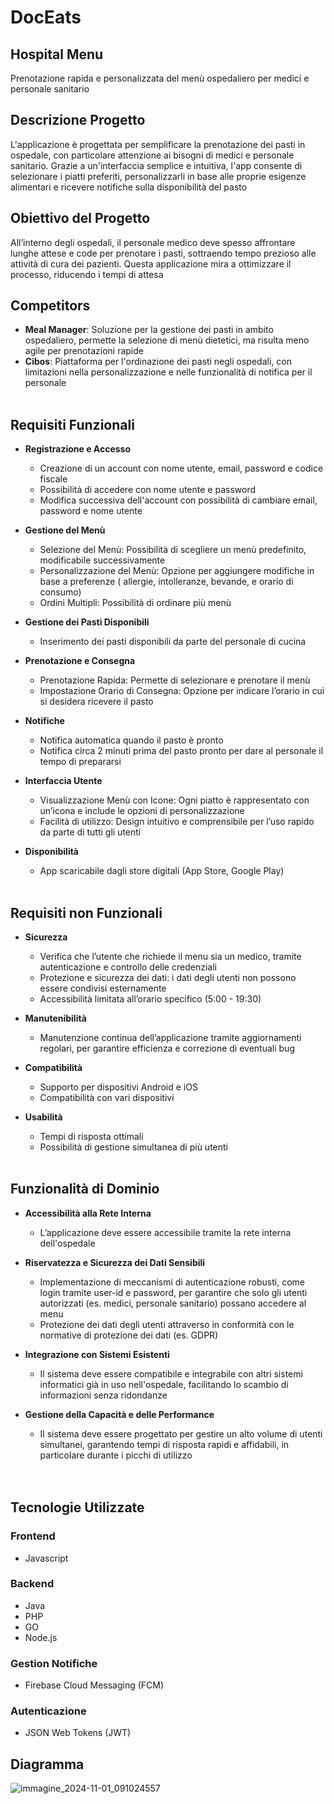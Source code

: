 # DocEats <br />

## Hospital Menu

Prenotazione rapida e personalizzata del menù ospedaliero per medici e personale sanitario <br />

## Descrizione Progetto

L'applicazione è progettata per semplificare la prenotazione dei pasti in ospedale, con particolare attenzione ai bisogni di medici e personale sanitario. Grazie a un'interfaccia semplice e intuitiva, l'app consente di selezionare i piatti preferiti, personalizzarli in base alle proprie esigenze alimentari e ricevere notifiche sulla disponibilità del pasto <br />

## Obiettivo del Progetto

All’interno degli ospedali, il personale medico deve spesso affrontare lunghe attese e code per prenotare i pasti, sottraendo tempo prezioso alle attività di cura dei pazienti. Questa applicazione mira a ottimizzare il processo, riducendo i tempi di attesa <br />

## Competitors
- **Meal Manager**: Soluzione per la gestione dei pasti in ambito ospedaliero, permette la selezione di menù dietetici, ma risulta meno agile per prenotazioni rapide
- **Cibos**: Piattaforma per l'ordinazione dei pasti negli ospedali, con limitazioni nella personalizzazione e nelle funzionalità di notifica per il personale <br /><br />

## Requisiti Funzionali

- **Registrazione e Accesso**
   - Creazione di un account con nome utente, email, password e codice fiscale
   - Possibilità di accedere con nome utente e password
   - Modifica successiva dell'account con possibilità di cambiare email, password e nome utente

- **Gestione del Menù**
   - Selezione del Menù: Possibilità di scegliere un menù predefinito, modificabile successivamente
   - Personalizzazione del Menù: Opzione per aggiungere modifiche in base a preferenze ( allergie, intolleranze, bevande, e orario di consumo)
   - Ordini Multipli: Possibilità di ordinare più menù

- **Gestione dei Pasti Disponibili**
   - Inserimento dei pasti disponibili da parte del personale di cucina

- **Prenotazione e Consegna**
   - Prenotazione Rapida: Permette di selezionare e prenotare il menù
   - Impostazione Orario di Consegna: Opzione per indicare l’orario in cui si desidera ricevere il pasto

- **Notifiche**
   - Notifica automatica quando il pasto è pronto
   - Notifica circa 2 minuti prima del pasto pronto per dare al personale il tempo di prepararsi

- **Interfaccia Utente**
   - Visualizzazione Menù con Icone: Ogni piatto è rappresentato con un’icona e include le opzioni di personalizzazione
   - Facilità di utilizzo: Design intuitivo e comprensibile per l’uso rapido da parte di tutti gli utenti

- **Disponibilità**
   - App scaricabile dagli store digitali (App Store, Google Play) <br /><br />


## Requisiti non Funzionali

- **Sicurezza**
   - Verifica che l’utente che richiede il menu sia un medico, tramite autenticazione e controllo delle credenziali
   - Protezione e sicurezza dei dati: i dati degli utenti non possono essere condivisi esternamente 
   - Accessibilità limitata all’orario specifico (5:00 - 19:30) 


- **Manutenibilità**
   - Manutenzione continua dell’applicazione tramite aggiornamenti regolari, per garantire efficienza e correzione di eventuali bug

- **Compatibilità**
   - Supporto per dispositivi Android e iOS 
   - Compatibilità con vari dispositivi 

- **Usabilità**
   - Tempi di risposta ottimali
   - Possibilità di gestione simultanea di più utenti <br /><br />


## Funzionalità di Dominio 

- **Accessibilità alla Rete Interna**
   - L’applicazione deve essere accessibile tramite la rete interna dell'ospedale

- **Riservatezza e Sicurezza dei Dati Sensibili**
   - Implementazione di meccanismi di autenticazione robusti, come login tramite user-id e password, per garantire che solo gli utenti autorizzati (es. medici, personale sanitario) possano accedere al menu
   - Protezione dei dati degli utenti attraverso in conformità con le normative di protezione dei dati (es. GDPR)

- **Integrazione con Sistemi Esistenti**
   - Il sistema deve essere compatibile e integrabile con altri sistemi informatici già in uso nell'ospedale, facilitando lo scambio di informazioni senza ridondanze

- **Gestione della Capacità e delle Performance**
   - Il sistema deve essere progettato per gestire un alto volume di utenti simultanei, garantendo tempi di risposta rapidi e affidabili, in particolare durante i picchi di utilizzo <br /><br /><br />

## Tecnologie Utilizzate

### Frontend
- Javascript<br />

### Backend
- Java
- PHP
- GO
- Node.js<br />

### Gestion Notifiche
- Firebase Cloud Messaging (FCM) <br />

### Autenticazione 
- JSON Web Tokens (JWT) <br />

## Diagramma

![immagine_2024-11-01_091024557](https://github.com/user-attachments/assets/268af09c-1ae2-44ba-b837-717f79685787)

